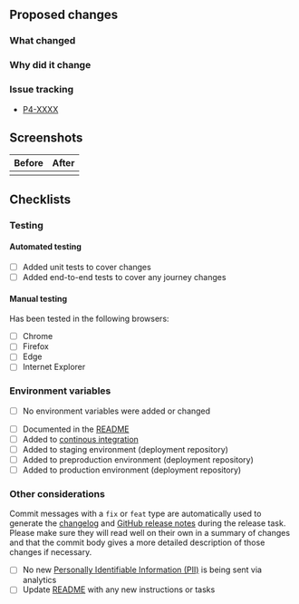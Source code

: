 <!--- Provide a general summary of your changes in the Title above -->
<!--- Include the Jira ticket number in square brackets as prefix, eg `[P4-XXXX] PR Title` -->

## Proposed changes

### What changed

<!--- Describe the changes in detail - the "what"-->

### Why did it change

<!--- Describe the reason these changes were made - the "why" -->

### Issue tracking
<!--- List any related Jira tickets or GitHub issues --->
<!--- Delete/copy as appropriate --->

- [P4-XXXX]()

## Screenshots
<!--- (Optional) Include screenshots if changes update interfaces or components -->
<!--- Delete/copy as appropriate --->

| Before | After |
| ------ | ----- |
| <kbd><img src=""></kbd> | <kbd><img src=""></kbd> |

## Checklists

### Testing

#### Automated testing

- [ ] Added unit tests to cover changes
- [ ] Added end-to-end tests to cover any journey changes

#### Manual testing

Has been tested in the following browsers:

- [ ] Chrome
- [ ] Firefox
- [ ] Edge
- [ ] Internet Explorer

### Environment variables

<!--- Delete if changes DO include new environment variables -->
- [ ] No environment variables were added or changed

<!--- Delete if changes DO NOT include new environment variables -->
- [ ] Documented in the [README](ministryofjustice/hmpps-book-secure-move-frontend/blob/main/README.md)
- [ ] Added to [continous integration](https://app.circleci.com/pipelines/github/ministryofjustice/hmpps-book-secure-move-frontend)
- [ ] Added to staging environment (deployment repository)
- [ ] Added to preproduction environment (deployment repository)
- [ ] Added to production environment (deployment repository)

### Other considerations

Commit messages with a `fix` or `feat` type are automatically used to generate the [changelog](ministryofjustice/hmpps-book-secure-move-frontend/blob/main/CHANGELOG.md) and
[GitHub release notes](https://github.com/ministryofjustice/hmpps-book-secure-move-frontend/releases) during the release task. Please make sure they will read well on their own in a
summary of changes and that the commit body gives a more detailed description of those changes if necessary.

- [ ] No new [Personally Identifiable Information (PII)](https://support.google.com/analytics/answer/6366371?hl=en) is being sent via analytics
- [ ] Update [README](ministryofjustice/hmpps-book-secure-move-frontend/blob/main/README.md) with any new instructions or tasks

